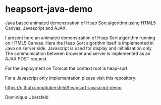 # heapsort-java-demo
Java based animated demonstration of Heap Sort algorithm using HTML5 Canvas, Javascript and AJAX.

I present here an animated demonstration of Heap Sort algorithm running on HTML5 Canvas. Here the Heap Sort algorithm itself is implemented in Java on server side. Javascript is used for display and initialization only. The communication between browser and server is implemented as an AJAX POST request.

For the deployment on Tomcat the context root is heap-sort.

For a Javascript only implementation please visit this repository:

https://github.com/dubersfeld/heapsort-javascript-demo


Dominique Ubersfeld
